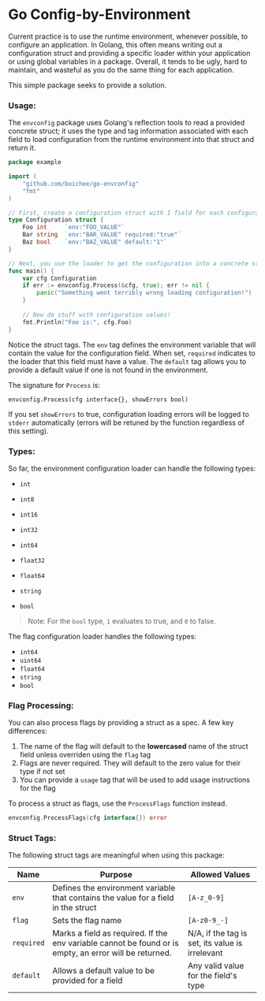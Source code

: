# Go Config-by-Environment

Current practice is to use the runtime environment, whenever possible, to configure an application. In Golang, this often means writing out a configuration struct and providing a specific loader within your application or using global variables in a package. Overall, it tends to be ugly, hard to maintain, and wasteful as you do the same thing for each application.

This simple package seeks to provide a solution.

### Usage:

The `envconfig` package uses Golang's reflection tools to read a provided concrete struct; it uses the type and tag information associated with each field to load configuration from the runtime environment into that struct and return it.


```go
package example

import (
	"github.com/boichee/go-envconfig"
	"fmt"
)

// First, create a configuration struct with 1 field for each configuration value
type Configuration struct {
	Foo int     `env:"FOO_VALUE"`
	Bar string  `env:"BAR_VALUE" required:"true"`
	Baz bool    `env:"BAZ_VALUE" default:"1"`
}

// Next, you use the loader to get the configuration into a concrete struct
func main() {
	var cfg Configuration
	if err := envconfig.Process(&cfg, true); err != nil {
		panic("Something went terribly wrong loading configuration!")
	}
	
	// Now do stuff with configuration values!
	fmt.Println("Foo is:", cfg.Foo)
}
```

Notice the struct tags. The `env` tag defines the environment variable that will contain the value for the configuration field. When set, `required` indicates to the loader that this field must have a value. The `default` tag allows you to provide a default value if one is not found in the environment.

The signature for `Process` is:

```golang
envconfig.Process(cfg interface{}, showErrors bool)
```

If you set `showErrors` to true, configuration loading errors will be logged to `stderr` automatically (errors will be retuned by the function regardless of this setting).
  
### Types:

So far, the environment configuration loader can handle the following types:

  - `int`
  - `int8`
  - `int16`
  - `int32`
  - `int64`
  
  - `float32`
  - `float64`
  
  - `string`
  - `bool`

> Note: For the `bool` type, `1` evaluates to true, and `0` to false.
  
The flag configuration loader handles the following types:
  - `int64`
  - `uint64`
  - `float64`
  - `string`
  - `bool`
  
  
### Flag Processing:

You can also process flags by providing a struct as a spec. A few key differences:

1. The name of the flag will default to the **lowercased** name of the struct field unless overriden using the `flag` tag
2. Flags are never required. They will default to the zero value for their type if not set
3. You can provide a `usage` tag that will be used to add usage instructions for the flag

To process a struct as flags, use the `ProcessFlags` function instead.

```go
envconfig.ProcessFlags(cfg interface{}) error
```
  

### Struct Tags:

The following struct tags are meaningful when using this package:

| Name | Purpose | Allowed Values |
| ---- | ------- | -------------- |
| `env` | Defines the environment variable that contains the value for a field in the struct | `[A-z_0-9]` |
| `flag` | Sets the flag name | `[A-z0-9_-]` |
| `required` | Marks a field as required. If the env variable cannot be found or is empty, an error will be returned. | N/A, if the tag is set, its value is irrelevant |
| `default` | Allows a default value to be provided for a field | Any valid value for the field's type |
